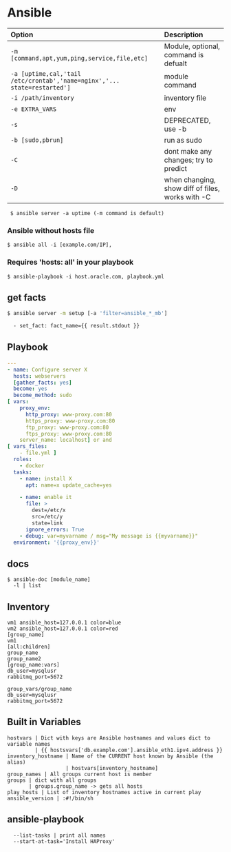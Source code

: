 # Ansible
|Option|Description|
|:-----|:----------|
| `-m [command,apt,yum,ping,service,file,etc]` | Module, optional, command is defualt |
| `-a [uptime,cal,'tail /etc/crontab','name=nginx','... state=restarted']` | module command |
| `-i /path/inventory` | inventory file |
| `-e EXTRA_VARS` | env |
| `-s` | DEPRECATED, use -b |
| `-b [sudo,pbrun]` | run as sudo |
| `-C` | dont make any changes; try to predict |
| `-D` | when changing, show diff of files, works with -C |

``` $ ansible server -a uptime (-m command is default)```

### Ansible without hosts file
```$ ansible all -i [example.com/IP], ```
### Requires 'hosts: all' in your playbook
```$ ansible-playbook -i host.oracle.com, playbook.yml```

## get facts
```bash
$ ansible server -m setup [-a 'filter=ansible_*_mb']

  - set_fact: fact_name={{ result.stdout }}
```

## Playbook
```yaml
---
- name: Configure server X
  hosts: webservers
  [gather_facts: yes]
  become: yes
  become_method: sudo
[ vars:
    proxy_env:
      http_proxy: www-proxy.com:80
      https_proxy: www-proxy.com:80
      ftp_proxy: www-proxy.com:80
      ftps_proxy: www-proxy.com:80
    server_name: localhost] or and
[ vars_files:
    - file.yml ]
  roles:
    - docker
  tasks:
    - name: install X
      apt: name=x update_cache=yes

    - name: enable it
      file: >
        dest=/etc/x
        src=/etc/y
        state=link
      ignore_errors: True
    - debug: var=myvarname / msg="My message is {{myvarname}}"
  environment: '{{proxy_env}}'
```
##  docs
```
$ ansible-doc [module_name]
  -l | list
```
##  Inventory
```
vm1 ansible_host=127.0.0.1 color=blue
vm2 ansible_host=127.0.0.1 color=red
[group_name]
vm1
[all:children]
group_name
group_name2
[group_name:vars]
db_user=mysqlusr
rabbitmq_port=5672
```
```
group_vars/group_name
db_user=mysqlusr
rabbitmq_port=5672
```
##  Built in Variables
```
hostvars | Dict with keys are Ansible hostnames and values dict to variable names
         | {{ hostsvars['db.example.com'].ansible_eth1.ipv4.address }}
inventory_hostname | Name of the CURRENT host known by Ansible (the alias)
                   | hostvars[inventory_hostname]
group_names | All groups current host is member
groups | dict with all groups
       | groups.group_name -> gets all hosts
play_hosts | List of inventory hostnames active in current play
ansible_version | :#!/bin/sh
```
## ansible-playbook
```
  --list-tasks | print all names
  --start-at-task='Install HAProxy'
```
